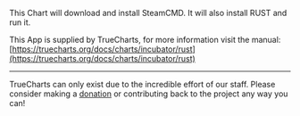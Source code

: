 This Chart will download and install SteamCMD. It will also install RUST and run it.

This App is supplied by TrueCharts, for more information visit the manual: [https://truecharts.org/docs/charts/incubator/rust](https://truecharts.org/docs/charts/incubator/rust)

---

TrueCharts can only exist due to the incredible effort of our staff.
Please consider making a [donation](https://truecharts.org/docs/about/sponsor) or contributing back to the project any way you can!
